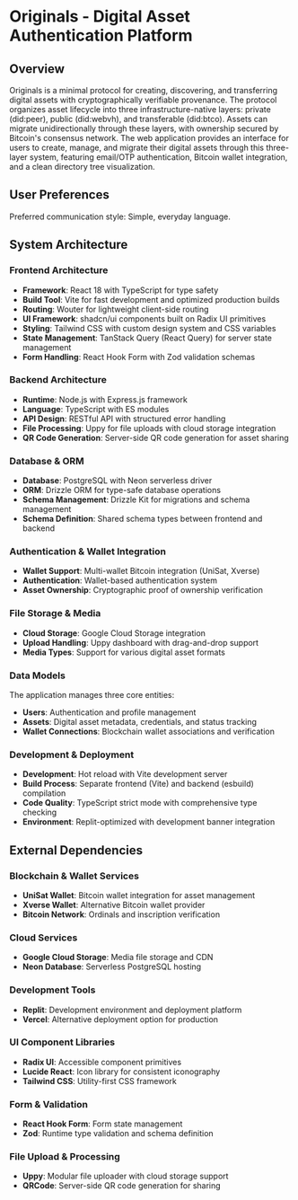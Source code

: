 # Originals - Digital Asset Authentication Platform

## Overview

Originals is a minimal protocol for creating, discovering, and transferring digital assets with cryptographically verifiable provenance. The protocol organizes asset lifecycle into three infrastructure-native layers: private (did:peer), public (did:webvh), and transferable (did:btco). Assets can migrate unidirectionally through these layers, with ownership secured by Bitcoin's consensus network. The web application provides an interface for users to create, manage, and migrate their digital assets through this three-layer system, featuring email/OTP authentication, Bitcoin wallet integration, and a clean directory tree visualization.

## User Preferences

Preferred communication style: Simple, everyday language.

## System Architecture

### Frontend Architecture
- **Framework**: React 18 with TypeScript for type safety
- **Build Tool**: Vite for fast development and optimized production builds
- **Routing**: Wouter for lightweight client-side routing
- **UI Framework**: shadcn/ui components built on Radix UI primitives
- **Styling**: Tailwind CSS with custom design system and CSS variables
- **State Management**: TanStack Query (React Query) for server state management
- **Form Handling**: React Hook Form with Zod validation schemas

### Backend Architecture
- **Runtime**: Node.js with Express.js framework
- **Language**: TypeScript with ES modules
- **API Design**: RESTful API with structured error handling
- **File Processing**: Uppy for file uploads with cloud storage integration
- **QR Code Generation**: Server-side QR code generation for asset sharing

### Database & ORM
- **Database**: PostgreSQL with Neon serverless driver
- **ORM**: Drizzle ORM for type-safe database operations
- **Schema Management**: Drizzle Kit for migrations and schema management
- **Schema Definition**: Shared schema types between frontend and backend

### Authentication & Wallet Integration
- **Wallet Support**: Multi-wallet Bitcoin integration (UniSat, Xverse)
- **Authentication**: Wallet-based authentication system
- **Asset Ownership**: Cryptographic proof of ownership verification

### File Storage & Media
- **Cloud Storage**: Google Cloud Storage integration
- **Upload Handling**: Uppy dashboard with drag-and-drop support
- **Media Types**: Support for various digital asset formats

### Data Models
The application manages three core entities:
- **Users**: Authentication and profile management
- **Assets**: Digital asset metadata, credentials, and status tracking
- **Wallet Connections**: Blockchain wallet associations and verification

### Development & Deployment
- **Development**: Hot reload with Vite development server
- **Build Process**: Separate frontend (Vite) and backend (esbuild) compilation
- **Code Quality**: TypeScript strict mode with comprehensive type checking
- **Environment**: Replit-optimized with development banner integration

## External Dependencies

### Blockchain & Wallet Services
- **UniSat Wallet**: Bitcoin wallet integration for asset management
- **Xverse Wallet**: Alternative Bitcoin wallet provider
- **Bitcoin Network**: Ordinals and inscription verification

### Cloud Services
- **Google Cloud Storage**: Media file storage and CDN
- **Neon Database**: Serverless PostgreSQL hosting

### Development Tools
- **Replit**: Development environment and deployment platform
- **Vercel**: Alternative deployment option for production

### UI Component Libraries
- **Radix UI**: Accessible component primitives
- **Lucide React**: Icon library for consistent iconography
- **Tailwind CSS**: Utility-first CSS framework

### Form & Validation
- **React Hook Form**: Form state management
- **Zod**: Runtime type validation and schema definition

### File Upload & Processing
- **Uppy**: Modular file uploader with cloud storage support
- **QRCode**: Server-side QR code generation for sharing